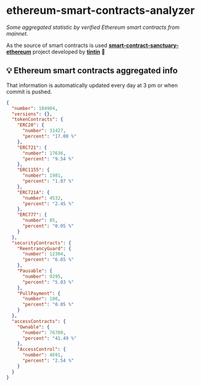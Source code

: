 # ethereum-smart-contracts-analyzer

*Some aggregated statistic by verified Ethereum smart contracts from mainnet.*

As the source of smart contracts is used **[smart-contract-sanctuary-ethereum](https://github.com/tintinweb/smart-contract-sanctuary-ethereum)** project developed by **[tintin](https://github.com/tintinweb)** 👏

## 💡 Ethereum smart contracts aggregated info

That information is automatically updated every day at 3 pm or when commit is pushed.

```json
{
  "number": 184904,
  "versions": {},
  "tokenContracts": {
    "ERC20": {
      "number": 31427,
      "percent": "17.00 %"
    },
    "ERC721": {
      "number": 17636,
      "percent": "9.54 %"
    },
    "ERC1155": {
      "number": 1981,
      "percent": "1.07 %"
    },
    "ERC721A": {
      "number": 4532,
      "percent": "2.45 %"
    },
    "ERC777": {
      "number": 85,
      "percent": "0.05 %"
    }
  },
  "securityContracts": {
    "ReentrancyGuard": {
      "number": 12304,
      "percent": "6.65 %"
    },
    "Pausable": {
      "number": 9295,
      "percent": "5.03 %"
    },
    "PullPayment": {
      "number": 100,
      "percent": "0.05 %"
    }
  },
  "accessContracts": {
    "Ownable": {
      "number": 76709,
      "percent": "41.49 %"
    },
    "AccessControl": {
      "number": 4691,
      "percent": "2.54 %"
    }
  }
}
```
